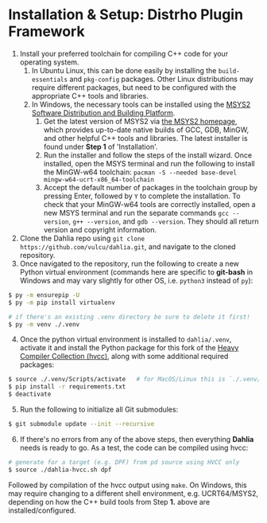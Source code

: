 # Installation & Setup: Distrho Plugin Framework

1. Install your preferred toolchain for compiling C++ code for your operating system.
    1. In Ubuntu Linux, this can be done easily by installing the `build-essentials` and `pkg-config` packages. Other Linux distributions may require different packages, but need to be configured with the appropriate C++ tools and libraries.
    1. In Windows, the necessary tools can be installed using the [MSYS2 Software Distribution and Building Platform](https://www.msys2.org/).
        1. Get the latest version of MSYS2 via [the MSYS2 homepage](https://www.msys2.org/), which provides up-to-date native builds of GCC, GDB, MinGW, and other helpful C++ tools and libraries. The latest installer is found under **Step 1** of 'Installation'.
        1. Run the installer and follow the steps of the install wizard. Once installed, open the MSYS terminal and run the following to install the MinGW-w64 toolchain: `pacman -S --needed base-devel mingw-w64-ucrt-x86_64-toolchain`
        1. Accept the default number of packages in the toolchain group by pressing Enter, followed by `Y` to complete the installation. To check that your MinGW-w64 tools are correctly installed, open a new MSYS terminal and run the separate commands `gcc --version`, `g++ --version`, and `gdb --version`. They should all return version and copyright information.
1. Clone the Dahlia repo using `git clone https://github.com/vulcu/dahlia.git`, and navigate to the cloned repository.
1. Once navigated to the repository, run the following to create a new Python virtual environment (commands here are specific to **git-bash** in Windows and may vary slightly for other OS, i.e. `python3` instead of `py`):

```bash
$ py -m ensurepip -U
$ py -m pip install virtualenv

# if there's an existing .venv directory be sure to delete it first!
$ py -m venv ./.venv
```

4. Once the python virtual environment is installed to `dahlia/.venv`, activate it and install the Python package for this fork of the [Heavy Compiler Collection (hvcc)](https://github.com/Wasted-Audio/hvcc), along with some additional required packages:

```bash
$ source ./.venv/Scripts/activate   # for MacOS/Linux this is `./.venv/bin/activate`
$ pip install -r requirements.txt
$ deactivate
```

5. Run the following to initialize all Git submodules:

```bash
$ git submodule update --init --recursive
```

6. If there's no errors from any of the above steps, then everything **Dahlia** needs is ready to go. As a test, the code can be compiled using hvcc:

```bash
# generate for a target (e.g. DPF) from pd source using HVCC only
$ source ./dahlia-hvcc.sh dpf
```

Followed by compilation of the hvcc output using `make`. On Windows, this may require changing to a different shell environment, e.g. UCRT64/MSYS2, depending on how the C++ build tools from Step **1.** above are installed/configured.
